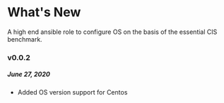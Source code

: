 # What's New

A high end ansible role to configure OS on the basis of the essential CIS benchmark.

### v0.0.2
##### June 27, 2020
- Added OS version support for Centos

